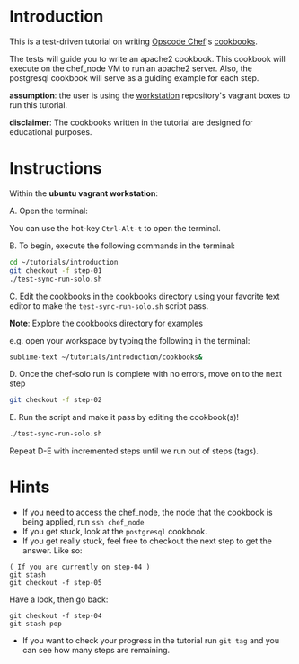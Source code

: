 Introduction
============
This is a test-driven tutorial on writing [Opscode Chef](http://www.opscode.com/chef/)'s [cookbooks](http://docs.opscode.com/essentials_cookbooks.html).

The tests will guide you to write an apache2 cookbook. This cookbook will execute on the chef_node VM to run an apache2 server. Also, the postgresql cookbook will serve as a guiding example for each step.

__assumption__: the user is using the [workstation](https://github.com/chef-tutorials/workstation.git) repository's vagrant boxes to run this tutorial.

__disclaimer__: The cookbooks written in the tutorial are designed for educational purposes.

Instructions
============
Within the __ubuntu vagrant workstation__:

A. Open the terminal:

You can use the hot-key `Ctrl-Alt-t` to open the terminal.

B. To begin, execute the following commands in the terminal:

```bash
cd ~/tutorials/introduction
git checkout -f step-01
./test-sync-run-solo.sh
```

C. Edit the cookbooks in the cookbooks directory using your favorite text editor to make the `test-sync-run-solo.sh` script pass.

__Note__: Explore the cookbooks directory for examples

e.g. open your workspace by typing the following in the terminal:

```bash
sublime-text ~/tutorials/introduction/cookbooks&
```

D. Once the chef-solo run is complete with no errors, move on to the next step

```bash
git checkout -f step-02
```
E. Run the script and make it pass by editing the cookbook(s)!

```bash
./test-sync-run-solo.sh
```
Repeat D-E with incremented steps until we run out of steps (tags).


Hints
=====
* If you need to access the chef_node, the node that the cookbook is being applied, run `ssh chef_node`
* If you get stuck, look at the `postgresql` cookbook.
* If you get really stuck, feel free to checkout the next step to get the answer. Like so:

```
( If you are currently on step-04 )
git stash
git checkout -f step-05
```

Have a look, then go back:

```
git checkout -f step-04
git stash pop
```

* If you want to check your progress in the tutorial run `git tag` and you can see how many steps are remaining.
